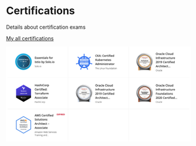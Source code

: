 # Certifications
Details about certification exams

[My all certifications](https://www.youracclaim.com/users/pratikkumarmpatel/badges?sort=-state_updated_at&page=1)

![alt text](https://github.com/itinfracode/certifications/blob/main/All_Badges.png)
